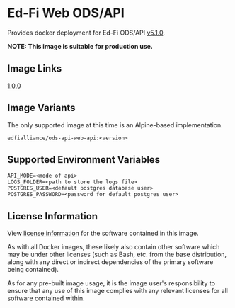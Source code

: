 # Ed-Fi Web ODS/API
Provides docker deployment for Ed-Fi ODS/API [v5.1.0](https://techdocs.ed-fi.org/pages/viewpage.action?pageId=83788284).

**NOTE: This image is suitable for production use.**

## Image Links
[1.0.0](https://github.com/Ed-Fi-Alliance-OSS/Ed-Fi-ODS-Docker/blob/main/Web-Ods/Dockerfile)

## Image Variants
The only supported image at this time is an Alpine-based implementation.

`edfialliance/ods-api-web-api:<version>`

## Supported Environment Variables
``` 
API_MODE=<mode of api>
LOGS_FOLDER=<path to store the logs file>
POSTGRES_USER=<default postgres database user>
POSTGRES_PASSWORD=<password for default postgres user>
```

## License Information
View [license information](https://github.com/Ed-Fi-Alliance-OSS/Ed-Fi-ODS-Docker/blob/main/LICENSE) for the software contained in this image.

As with all Docker images, these likely also contain other software which may be under other licenses (such as Bash, etc. from the base distribution, along with any direct or indirect dependencies of the primary software being contained).

As for any pre-built image usage, it is the image user's responsibility to ensure that any use of this image complies with any relevant licenses for all software contained within.